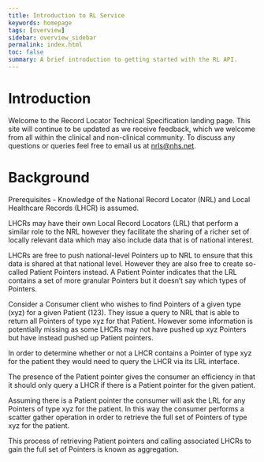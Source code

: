 ```yaml
---
title: Introduction to RL Service
keywords: homepage
tags: [overview]
sidebar: overview_sidebar
permalink: index.html
toc: false
summary: A brief introduction to getting started with the RL API.
---
```


# Introduction
Welcome to the Record Locator Technical Specification landing page. This site will continue to be updated as we receive feedback, which we welcome from all within the clinical and non-clinical community. To discuss any questions or queries feel free to email us at <nrls@nhs.net>.

# Background
Prerequisites - Knowledge of the National Record Locator (NRL) and Local Healthcare Records (LHCR) is assumed.

LHCRs may have their own Local Record Locators (LRL) that perform a similar role to the NRL however they facilitate the sharing of a richer set of locally relevant data which may also include data that is of national interest.

LHCRs are free to push national-level Pointers up to NRL to ensure that this data is shared at that national level. However they are also free to create so-called Patient Pointers instead. A Patient Pointer indicates that the LRL contains a set of more granular Pointers but it doesn’t say which types of Pointers. 

Consider a Consumer client who wishes to find Pointers of a given type (xyz) for a given Patient (123). They issue a query to NRL that is able to return all Pointers of type xyz for that Patient. However some information is potentially missing as some LHCRs may not have pushed up xyz Pointers but have instead pushed up Patient pointers.

In order to determine whether or not a LHCR contains a Pointer of type xyz for the patient they would need to query the LHCR via its LRL interface.

The presence of the Patient pointer gives the consumer an efficiency in that it should only query a LHCR if there is a Patient pointer for the given patient.

Assuming there is a Patient pointer the consumer will ask the LRL for any Pointers of type xyz for the patient. In this way the consumer performs a scatter gather operation in order to retrieve the full set of Pointers of type xyz for the patient.

This process of retrieving Patient pointers and calling associated LHCRs to gain the full set of Pointers is known as aggregation.
